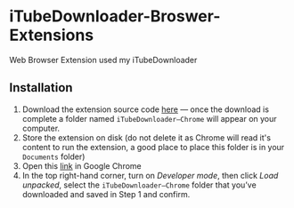 # iTubeDownloader-Broswer-Extensions
Web Browser Extension used my iTubeDownloader


## Installation

1. Download the extension source code [here]() — once the download is complete a folder named `iTubeDownloader—Chrome` will appear on your computer.
2. Store the extension on disk (do not delete it as Chrome will read it's content to run the extension, a good place to place this folder is in your `Documents` folder)
3. Open this [link](chrome://extensions) in Google Chrome
4. In the top right-hand corner, turn on *Developer mode*, then click *Load unpacked*, select the `iTubeDownloader—Chrome` folder that you’ve downloaded and saved in Step 1 and confirm. 
